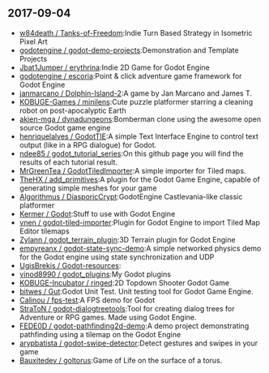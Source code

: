## 2017-09-04

* [w84death / Tanks-of-Freedom](https://github.com/w84death/Tanks-of-Freedom):Indie Turn Based Strategy in Isometric Pixel Art
* [godotengine / godot-demo-projects](https://github.com/godotengine/godot-demo-projects):Demonstration and Template Projects
* [Jbat1Jumper / erythrina](https://github.com/Jbat1Jumper/erythrina):Indie 2D Game for Godot Engine
* [godotengine / escoria](https://github.com/godotengine/escoria):Point & click adventure game framework for Godot Engine
* [janmarcano / Dolphin-Island-2](https://github.com/janmarcano/Dolphin-Island-2):A game by Jan Marcano and James T.
* [KOBUGE-Games / minilens](https://github.com/KOBUGE-Games/minilens):Cute puzzle platformer starring a cleaning robot on post-apocalyptic Earth
* [akien-mga / dynadungeons](https://github.com/akien-mga/dynadungeons):Bomberman clone using the awesome open source Godot game engine
* [henriquelalves / GodotTIE](https://github.com/henriquelalves/GodotTIE):A simple Text Interface Engine to control text output (like in a RPG dialogue) for Godot.
* [ndee85 / godot_tutorial_series](https://github.com/ndee85/godot_tutorial_series):On this github page you will find the results of each tutorial result.
* [MrGreenTea / GodotTiledImporter](https://github.com/MrGreenTea/GodotTiledImporter):A simple importer for Tiled maps.
* [TheHX / add_primitives](https://github.com/TheHX/add_primitives):A plugin for the Godot Game Engine, capable of generating simple meshes for your game
* [Algorithmus / DiasporicCrypt](https://github.com/Algorithmus/DiasporicCrypt):GodotEngine Castlevania-like classic platformer
* [Kermer / Godot](https://github.com/Kermer/Godot):Stuff to use with Godot Engine
* [vnen / godot-tiled-importer](https://github.com/vnen/godot-tiled-importer):Plugin for Godot Engine to import Tiled Map Editor tilemaps
* [Zylann / godot_terrain_plugin](https://github.com/Zylann/godot_terrain_plugin):3D Terrain plugin for Godot Engine
* [empyreanx / godot-state-sync-demo](https://github.com/empyreanx/godot-state-sync-demo):A simple networked physics demo for the Godot engine using state synchronization and UDP
* [UgisBrekis / Godot-resources](https://github.com/UgisBrekis/Godot-resources):
* [vinod8990 / godot_plugins](https://github.com/vinod8990/godot_plugins):My Godot plugins
* [KOBUGE-Incubator / ringed](https://github.com/KOBUGE-Incubator/ringed):2D Topdown Shooter Godot Game
* [bitwes / Gut](https://github.com/bitwes/Gut):Godot Unit Test. Unit testing tool for Godot Game Engine.
* [Calinou / fps-test](https://github.com/Calinou/fps-test):A FPS demo for Godot
* [StraToN / godot-dialogtreetools](https://github.com/StraToN/godot-dialogtreetools):Tool for creating dialog trees for Adventure or RPG games. Made using Godot Engine.
* [FEDE0D / godot-pathfinding2d-demo](https://github.com/FEDE0D/godot-pathfinding2d-demo):A demo project demonstrating pathfinding using a tilemap on the Godot Engine
* [arypbatista / godot-swipe-detector](https://github.com/arypbatista/godot-swipe-detector):Detect gestures and swipes in your game
* [Bauxitedev / goltorus](https://github.com/Bauxitedev/goltorus):Game of Life on the surface of a torus.
